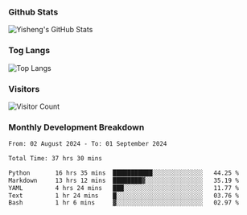 ### Github Stats
![Yisheng's GitHub Stats](https://github-readme-stats-9qabuvhk1-gongyisheng.vercel.app/api?username=gongyisheng&count_private=true&show_icons=true)
### Tog Langs
![Top Langs](https://github-readme-stats-9qabuvhk1-gongyisheng.vercel.app/api/top-langs/?username=gongyisheng&layout=compact)
### Visitors
![Visitor Count](https://profile-counter.glitch.me/gongyisheng/count.svg)
### Monthly Development Breakdown
<!--START_SECTION:waka-->

```txt
From: 02 August 2024 - To: 01 September 2024

Total Time: 37 hrs 30 mins

Python       16 hrs 35 mins  ███████████░░░░░░░░░░░░░░   44.25 %
Markdown     13 hrs 12 mins  ████████▓░░░░░░░░░░░░░░░░   35.19 %
YAML         4 hrs 24 mins   ███░░░░░░░░░░░░░░░░░░░░░░   11.77 %
Text         1 hr 24 mins    █░░░░░░░░░░░░░░░░░░░░░░░░   03.76 %
Bash         1 hr 6 mins     ▓░░░░░░░░░░░░░░░░░░░░░░░░   02.97 %
```

<!--END_SECTION:waka-->
